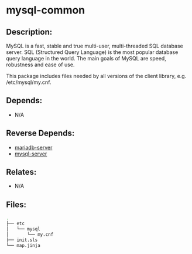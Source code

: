 # mysql-common

## Description:

MySQL is a fast, stable and true multi-user, multi-threaded SQL database server. SQL (Structured Query Language) is the most popular database query language in the world. The main goals of MySQL are speed, robustness and ease of use.

This package includes files needed by all versions of the client library, e.g. /etc/mysql/my.cnf.

## Depends:

  -  N/A

## Reverse Depends:

  -  [mariadb-server](/salt/mariadb-server)
  -  [mysql-server](/salt/mysql-server)

## Relates:

  -  N/A

## Files:

```bash
.
├── etc
│   └── mysql
│       └── my.cnf
├── init.sls
└── map.jinja
```

